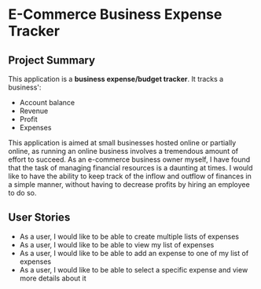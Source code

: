 # E-Commerce Business Expense Tracker

## Project Summary

This application is a **business expense/budget tracker**. It tracks a business':

* Account balance
* Revenue
* Profit
* Expenses

This application is aimed at small businesses hosted online or partially online, as running an online business involves
a tremendous amount of effort to succeed. As an e-commerce business owner myself, I have found that the task of managing
financial resources is a daunting at times. I would like to have the ability to keep track of the inflow and outflow of 
finances in a simple manner, without having to decrease profits by hiring an employee to do so.

## User Stories

* As a user, I would like to be able to create multiple lists of expenses
* As a user, I would like to be able to view my list of expenses
* As a user, I would like to be able to add an expense to one of my list of expenses
* As a user, I would like to be able to select a specific expense and view more details about it
